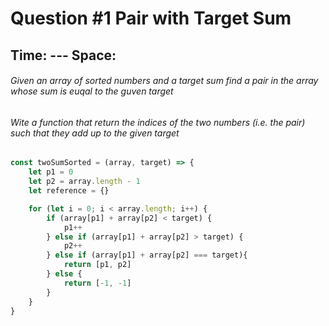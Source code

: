 # Question #1 Pair with Target Sum
## Time: --- Space: 

###### Given an array of sorted numbers and a target sum find a pair in the array whose sum is euqal to the guven target
###### Wite a function that return the indices of the two numbers (i.e. the pair) such that they add up to the given target

```JavaScript
const twoSumSorted = (array, target) => {
    let p1 = 0
    let p2 = array.length - 1
    let reference = {}

    for (let i = 0; i < array.length; i++) {
        if (array[p1] + array[p2] < target) {
            p1++
        } else if (array[p1] + array[p2] > target) {
            p2++
        } else if (array[p1] + array[p2] === target){
            return [p1, p2]
        } else {
            return [-1, -1]
        }
    }
}


```